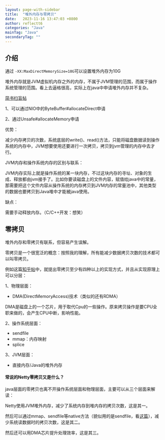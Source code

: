 ```yaml
---
layout: page-with-sidebar
title:  "堆外内存与零拷贝"
date:   2023-11-16 13:47:03 +0800
author: reflectt6
categories: "Java"
mainTag: "Java"
secondaryTag: ""
---
```


## 介绍

通过 `-XX:MaxDirectMemorySize=10G`可以设置堆外内存为10G

堆外内存就是JVM虚拟机内存之外的内存，不属于JVM管理的范围，而属于操作系统管理的范围。看上去逼格很高，实际上在java中申请堆外内存并不复杂。

[简书扫盲帖](https://www.jianshu.com/p/a63c3ace0a2f)

1、可以通过NIO中的ByteBuffer#allocateDirect申请

2、通过Unsafe#allocateMemory申请

优势：

减少内存拷贝的次数，系统底层的write()、read()方法，只能将磁盘数据读到操作系统的内存中，JVM想要使用还要进行一次拷贝，拷贝到jvm管理的内存中去才行。

JVM内存和操作系统内存的区别与联系：

JVM内存实际上就是操作系统的某一块内存，不过这块内存的寻址、对象的生成、释放都由jvm接手了。比如你要读磁盘上的文件内容，赋值给java中的常量，那需要把这个文件内容从操作系统的内存拷贝到JVM内存的常量池中，其他类型的数据也要拷贝到Java堆中才能被java使用。

缺点：

需要手动释放内存。（C/C++开发：想笑）



## 零拷贝

堆外内存和零拷贝有联系，但容易产生误解。

零拷贝是一个很宽泛的概念：按照我的理解，所有能减少数据拷贝次数的技术都可以叫零拷贝。

例如这篇[知乎帖](https://zhuanlan.zhihu.com/p/602572043)中，就提出零拷贝至少有四种以上的实现方式，并且从实现原理上可以分层：

1、物理层面：

- DMA(DirectMemoryAccess)技术（类似的还有RDMA）

​	DMA是磁盘上的一个芯片，用于取代Cpu的一些操作。原来拷贝操作是要CPU全职来做的，会产生CPU中断，影响性能。

2、操作系统层面：

- sendfile
- mmap：内存映射
- splice

3、JVM层面：

- 直接内存/Java的堆外内存

#### 常说的Netty零拷贝又是什么？

java层面的零拷贝也离不开操作系统层面和物理层面，主要可以从三个层面来解读：

Netty使用JVM堆外内存，减少了系统内存到堆内存的拷贝次数，这是其一。

然后可以通过mmap、sendfile等native方法（貌似用的是sendfile，看[这篇](https://baijiahao.baidu.com/s?id=1750269996376465605&wfr=spider&for=pc)），减少系统读数据时的拷贝次数，这是其二。

然后还可以用DMA芯片提升处理效率，这是其三。















